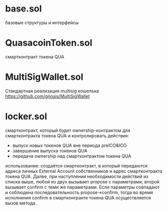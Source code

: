 # base.sol
базовые структуры и интерфейсы

# QuasacoinToken.sol
смартконтракт токена QUA

# MultiSigWallet.sol
Стандартная реализация multisig кошелька
https://github.com/gnosis/MultiSigWallet

# locker.sol
смартконтракт, который будет ownership-контрактом для смартконтракта токена QUA и контролировать действия:
 - выпуск новых токенов QUA вне периода preICO&ICO
 - завершение выпуска токенов QUA
 - передача ownership над смартконтрактом токена QUA
 
 использование: создаётся смартконтракт, в который передаются адреса личных External Account собственников и адрес смартконтракта токена QUA. Далее, при наступлении необходимости действий из списка выше, любой из двух вызывает propose<somefunc> c параметрами, второй вызывает confirm<somefunc> c теми же параметрами. Если параметры совпадают и соблюдена последовательность propose->confirm, тогда во время исполнения confirm в смартконтракте токена QUA осуществляется вызов метода <somefunc>.
